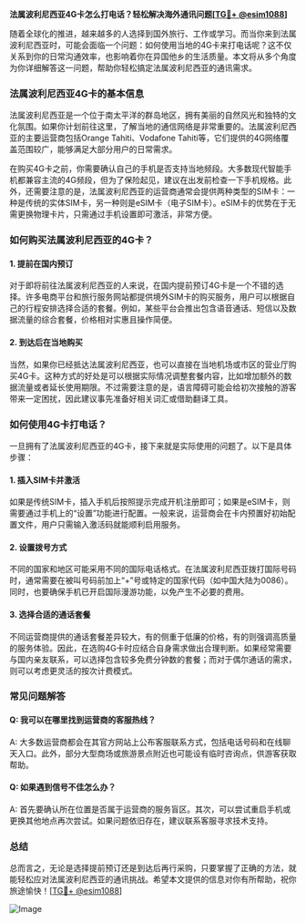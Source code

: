 **法属波利尼西亚4G卡怎么打电话？轻松解决海外通讯问题[[TG💪+ @esim1088](https://t.me/s/esim1088)]**

随着全球化的推进，越来越多的人选择到国外旅行、工作或学习。而当你来到法属波利尼西亚时，可能会面临一个问题：如何使用当地的4G卡来打电话呢？这不仅关系到你的日常沟通效率，也影响着你在异国他乡的生活质量。本文将从多个角度为你详细解答这一问题，帮助你轻松搞定法属波利尼西亚的通讯需求。

### 法属波利尼西亚4G卡的基本信息

法属波利尼西亚是一个位于南太平洋的群岛地区，拥有美丽的自然风光和独特的文化氛围。如果你计划前往这里，了解当地的通信网络是非常重要的。法属波利尼西亚的主要运营商包括Orange Tahiti、Vodafone Tahiti等，它们提供的4G网络覆盖范围较广，能够满足大部分用户的日常需求。

在购买4G卡之前，你需要确认自己的手机是否支持当地频段。大多数现代智能手机都兼容主流的4G频段，但为了保险起见，建议在出发前检查一下手机规格。此外，还需要注意的是，法属波利尼西亚的运营商通常会提供两种类型的SIM卡：一种是传统的实体SIM卡，另一种则是eSIM卡（电子SIM卡）。eSIM卡的优势在于无需更换物理卡片，只需通过手机设置即可激活，非常方便。

### 如何购买法属波利尼西亚的4G卡？

#### 1. 提前在国内预订
对于即将前往法属波利尼西亚的人来说，在国内提前预订4G卡是一个不错的选择。许多电商平台和旅行服务网站都提供境外SIM卡的购买服务，用户可以根据自己的行程安排选择合适的套餐。例如，某些平台会推出包含语音通话、短信以及数据流量的综合套餐，价格相对实惠且操作简便。

#### 2. 到达后在当地购买
当然，如果你已经抵达法属波利尼西亚，也可以直接在当地机场或市区的营业厅购买4G卡。这种方式的好处是可以根据实际情况调整套餐内容，比如增加额外的数据流量或者延长使用期限。不过需要注意的是，语言障碍可能会给初次接触的游客带来一定困扰，因此建议事先准备好相关词汇或借助翻译工具。

### 如何使用4G卡打电话？

一旦拥有了法属波利尼西亚的4G卡，接下来就是实际使用的问题了。以下是具体步骤：

#### 1. 插入SIM卡并激活
如果是传统SIM卡，插入手机后按照提示完成开机注册即可；如果是eSIM卡，则需要通过手机上的“设置”功能进行配置。一般来说，运营商会在卡内预置好初始配置文件，用户只需输入激活码就能顺利启用服务。

#### 2. 设置拨号方式
不同的国家和地区可能采用不同的国际电话格式。在法属波利尼西亚拨打国际号码时，通常需要在被叫号码前加上“+”号或特定的国家代码（如中国大陆为0086）。同时，也要确保手机已开启国际漫游功能，以免产生不必要的费用。

#### 3. 选择合适的通话套餐
不同运营商提供的通话套餐差异较大，有的侧重于低廉的价格，有的则强调高质量的服务体验。因此，在选购4G卡时应结合自身需求做出合理判断。如果经常需要与国内亲友联系，可以选择包含较多免费分钟数的套餐；而对于偶尔通话的需求，则可以考虑更灵活的按次计费模式。

### 常见问题解答

#### Q: 我可以在哪里找到运营商的客服热线？
A: 大多数运营商都会在其官方网站上公布客服联系方式，包括电话号码和在线聊天入口。此外，部分大型商场或旅游景点附近也可能设有临时咨询点，供游客获取帮助。

#### Q: 如果遇到信号不佳怎么办？
A: 首先要确认所在位置是否属于运营商的服务盲区。其次，可以尝试重启手机或更换其他地点再次尝试。如果问题依旧存在，建议联系客服寻求技术支持。

### 总结

总而言之，无论是选择提前预订还是到达后再行采购，只要掌握了正确的方法，就能轻松应对法属波利尼西亚的通讯挑战。希望本文提供的信息对你有所帮助，祝你旅途愉快！[[TG💪+ @esim1088](https://t.me/s/esim1088)]

![Image](https://i.postimg.cc/4NQfJmqS/Snipaste-2025-05-13-00-14-12.png)